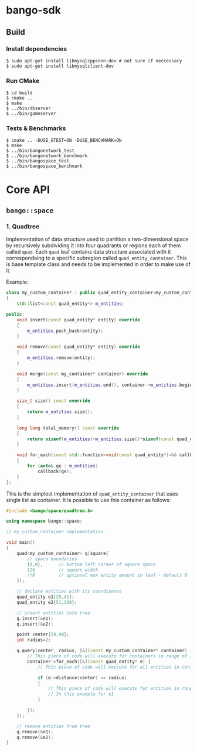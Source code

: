 # bango-sdk

## Build
### Install dependencies
```
$ sudo apt-get install libmysqlcppconn-dev # not sure if neccessary
$ sudo apt-get install libmysqlclient-dev
```
### Run CMake
```
$ cd build
$ cmake ..
$ make
$ ../bin/dbserver
$ ../bin/gameserver
```
### Tests & Benchmarks
```
$ cmake .. -DUSE_GTEST=ON -DUSE_BENCHMARK=ON
$ make
$ ../bin/bangonetwork_test
$ ../bin/bangonetwork_benchmark
$ ../bin/bangospace_test
$ ../bin/bangospace_benchmark
```

# Core API
## `bango::space`
### 1. Quadtree
Implementation of data structure used to partition a two-dimensional space by recursively subdividing it into four quadrants or regions each of them called `quad`. Each `quad` leaf contains data structure associated with it correspondaing to a specific subregion called `quad_entity_container`. This is base template class and needs to be implemented in order to make use of it.  
  
Example:
```cpp
class my_custom_container : public quad_entity_container<my_custom_container>
{
    std::list<const quad_entity*> m_entities;

public:
    void insert(const quad_entity* entity) override
    {
        m_entities.push_back(entity);
    }

    void remove(const quad_entity* entity) override
    {
        m_entities.remove(entity);
    }

    void merge(const my_container* container) override
    {
        m_entities.insert(m_entities.end(), container->m_entities.begin(), container->m_entities.end());
    }

    size_t size() const override
    {
        return m_entities.size();
    }

    long long total_memory() const override
    {
        return sizeof(m_entities)+m_entities.size()*sizeof(const quad_entity*);
    }

    void for_each(const std::function<void(const quad_entity*)>&& callback) const override
    {
        for (auto& qe : m_entities)
            callback(qe);
    }
};
```

This is the simplest implementation of `quad_entity_container` that uses single list as container.
It is possible to use this container as follows:

```cpp
#include <bango/space/quadtree.h>

using namespace bango::space;

// my_custom_container implementation

void main()
{
    quad<my_custom_container> q(square{
        // space boundaries
        {0,0},      // bottom left corner of square space
        128         // square width
        //8         // optional max entity amount in leaf - default 8
    });

    // declare entities with its coordinates
    quad_entity e1{25,41};
    quad_entity e2{51,120};

    // insert entities into tree
    q.insert(&e1);
    q.insert(&e2);    

    point center{24,40};
    int radius=2;

    q.query(center, radius, [&](const my_custom_container* container) {
        // This piece of code will execute for containers in range of (center, radius) (AOE)
        container->for_each([&](const quad_entity* e) {
            // This piece of code will execute for all entities in containers of range (center, radius) (AOE)

            if (e->distance(center) <= radius)
            {
                // This piece of code will execute for entities in range
                // In this example for e1
            }

        });
    });

    // remove entities from tree
    q.remove(&e1);
    q.remove(&e2);
}
```